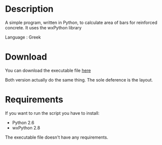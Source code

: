 # Description #
A simple program, written in Python, to calculate area of bars for reinforced concrete. It uses the wxPython library

Language : Greek

# Download #
You can download the executable file [here](http://code.google.com/p/py-reinforcement/downloads/list)

Both version actually do the same thing. The sole deference is the layout.

# Requirements #
If you want to run the script you have to install:
  * Python 2.6
  * wxPython 2.8

The executable file doesn't have any requirements.